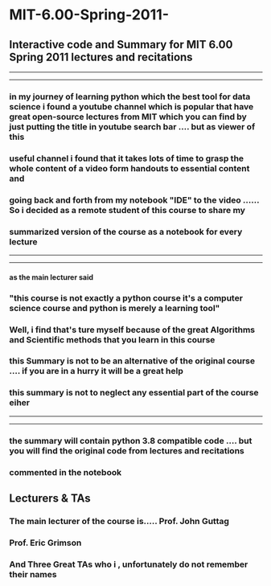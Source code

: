 # MIT-6.00-Spring-2011-

## Interactive code and Summary for MIT 6.00 Spring 2011  lectures and recitations 
---
---

###  in my journey of learning python which the best tool for data science i found a youtube channel  which is popular that have great open-source lectures from MIT which you can find by just putting the title in youtube search bar .... but as viewer of this 
###  useful channel i found that it takes lots of time to grasp the whole content of a video form handouts to essential content and 
###  going back and forth from my notebook "IDE"  to the video ...... So i decided as a remote student of this course to share my 
###  summarized version of the course as a notebook for every lecture  
___
___


####  as the main lecturer said 
###  "this course is not exactly a python course it's a computer science course and python is merely a learning tool"     
###   Well, i find that's ture myself because of  the great Algorithms and Scientific methods that you learn in this course

### this Summary is not to be an alternative of the original course .... if you are in a hurry it will be a great help
### this summary is not to neglect any essential part of the course eiher 

---

---
### the summary will contain python 3.8 compatible code .... but you will find the original code from lectures and recitations 
###  commented in the notebook 


## Lecturers & TAs

### The main lecturer of the course is..... Prof. John Guttag 
###  Prof.  Eric Grimson  
###   And Three Great TAs who  i , unfortunately do not remember their names  




